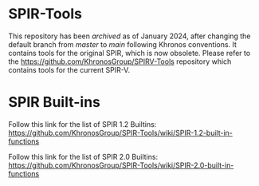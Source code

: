 SPIR-Tools
==========

This repository has been *archived* as of January 2024, after changing the default branch from *master* to *main* following Khronos conventions.
It contains tools for the original SPIR, which is now obsolete.
Please refer to the https://github.com/KhronosGroup/SPIRV-Tools repository which contains tools for the current SPIR-V.

SPIR Built-ins
==================
Follow this link for the list of SPIR 1.2 Builtins:
https://github.com/KhronosGroup/SPIR-Tools/wiki/SPIR-1.2-built-in-functions

Follow this link for the list of SPIR 2.0 Builtins:
https://github.com/KhronosGroup/SPIR-Tools/wiki/SPIR-2.0-built-in-functions
